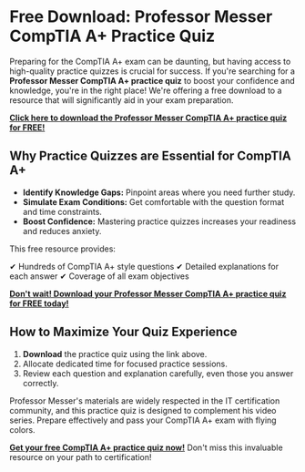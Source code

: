 # Free Download: Professor Messer CompTIA A+ Practice Quiz

Preparing for the CompTIA A+ exam can be daunting, but having access to high-quality practice quizzes is crucial for success. If you're searching for a **Professor Messer CompTIA A+ practice quiz** to boost your confidence and knowledge, you're in the right place! We're offering a free download to a resource that will significantly aid in your exam preparation.

[**Click here to download the Professor Messer CompTIA A+ practice quiz for FREE!**](https://udemywork.com/professor-messer-comptia-a-practice-quiz)

## Why Practice Quizzes are Essential for CompTIA A+

*   **Identify Knowledge Gaps:** Pinpoint areas where you need further study.
*   **Simulate Exam Conditions:** Get comfortable with the question format and time constraints.
*   **Boost Confidence:** Mastering practice quizzes increases your readiness and reduces anxiety.

This free resource provides:

✔ Hundreds of CompTIA A+ style questions
✔ Detailed explanations for each answer
✔ Coverage of all exam objectives

[**Don't wait! Download your Professor Messer CompTIA A+ practice quiz for FREE today!**](https://udemywork.com/professor-messer-comptia-a-practice-quiz)

## How to Maximize Your Quiz Experience

1.  **Download** the practice quiz using the link above.
2.  Allocate dedicated time for focused practice sessions.
3.  Review each question and explanation carefully, even those you answer correctly.

Professor Messer's materials are widely respected in the IT certification community, and this practice quiz is designed to complement his video series. Prepare effectively and pass your CompTIA A+ exam with flying colors.

[**Get your free CompTIA A+ practice quiz now!**](https://udemywork.com/professor-messer-comptia-a-practice-quiz) Don't miss this invaluable resource on your path to certification!
